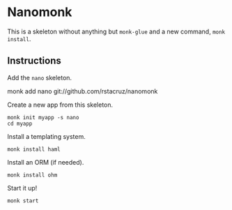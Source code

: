 Nanomonk
========

This is a skeleton without anything but `monk-glue` and a new command, `monk install`.

Instructions
------------

Add the `nano` skeleton.

   monk add nano git://github.com/rstacruz/nanomonk

Create a new app from this skeleton.

    monk init myapp -s nano
    cd myapp

Install a templating system.

    monk install haml

Install an ORM (if needed).

    monk install ohm

Start it up!

    monk start
